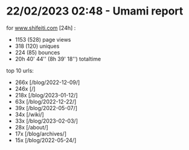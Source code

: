 # 22/02/2023 02:48 - Umami report
for www.shifeiti.com [24h] :

 - 1153 (528) page views
 - 318 (120) uniques
 - 224 (85) bounces
 - 20h 40' 44'' (8h 39' 18'') totaltime


top 10 urls:
 - 266x [/blog/2022-12-09/]
 - 246x [/]
 - 218x [/blog/2023-01-12/]
 - 63x [/blog/2022-12-22/]
 - 39x [/blog/2022-05-07/]
 - 34x [/wiki/]
 - 33x [/blog/2023-02-03/]
 - 28x [/about/]
 - 17x [/blog/archives/]
 - 15x [/blog/2022-05-24/]


